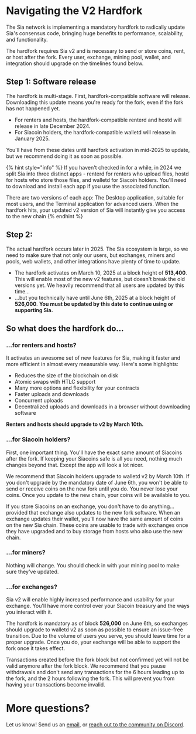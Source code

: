 # Navigating the V2 Hardfork

The Sia network is implementing a mandatory hardfork to radically update Sia's consensus code, bringing huge benefits to performance, scalability, and functionality.

The hardfork requires Sia v2 and is necessary to send or store coins, rent, or host after the fork. Every user, exchange, mining pool, wallet, and integration should upgrade on the timelines found below.

## Step 1: Software release

The hardfork is multi-stage. First, hardfork-compatible software will release. Downloading this update means you're ready for the fork, even if the fork has not happened yet.

- For renters and hosts, the hardfork-compatible renterd and hostd will release in late December 2024.
- For Siacoin holders, the hardfork-compatible walletd will release in January 2025.

You'll have from these dates until hardfork activation in mid-2025 to update, but we recommend doing it as soon as possible.

{% hint style="info" %}
If you haven't checked in for a while, in 2024 we split Sia into three distinct apps - renterd for renters who upload files, hostd for hosts who store those files, and walletd for Siacoin holders. You'll need to download and install each app if you use the associated function.

There are two versions of each app: The Desktop application, suitable for most users, and the Terminal application for advanced users. When the hardfork hits, your updated v2 version of Sia will instantly give you access to the new chain
{% endhint %}

## Step 2:

The actual hardfork occurs later in 2025. The Sia ecosystem is large, so we need to make sure that not only our users, but exchanges, miners and pools, web wallets, and other integrations have plenty of time to update.

- The hardfork activates on March 10, 2025 at a block height of **513,400**. This will enable most of the new v2 features, but doesn't break the old versions yet. We heavily recommend that all users are updated by this time...
- ...but you technically have until June 6th, 2025 at a block height of **526,000**. **You must be updated by this date to continue using or supporting Sia.**

## So what does the hardfork do...

### ...for renters and hosts?

It activates an awesome set of new features for Sia, making it faster and more efficient in almost every measurable way. Here's some highlights:
- Reduces the size of the blockchain on disk
- Atomic swaps with HTLC support
- Many more options and flexibility for your contracts
- Faster uploads and downloads
- Concurrent uploads
- Decentralized uploads and downloads in a browser without downloading software

**Renters and hosts should upgrade to v2 by March 10th.**

### ...for Siacoin holders?

First, one important thing. You'll have the exact same amount of Siacoins after the fork. If keeping your Siacoins safe is all you need, nothing much changes beyond that. Except the app will look a lot nicer.

We recommend that Siacoin holders upgrade to walletd v2 by March 10th. If you don't upgrade by the mandatory date of June 6th, you won't be able to send or receive coins on the new fork until you do. You never lose your coins. Once you update to the new chain, your coins will be available to you.​

If you store Siacoins on an exchange, you don't have to do anything... provided that exchange also updates to the new fork software. When an exchange updates their wallet, you'll now have the same amount of coins on the new Sia chain. These coins are usable to trade with exchanges once they have upgraded and to buy storage from hosts who also use the new chain.

### ...for miners?

Nothing will change. You should check in with your mining pool to make sure they've updated.

### ...for exchanges?

Sia v2 will enable highly increased performance and usability for your exchange. You'll have more control over your Siacoin treasury and the ways you interact with it.

The hardfork is mandatory as of block **526,000** on June 6th, so exchanges should upgrade to walletd v2 as soon as possible to ensure an issue-free transition. Due to the volume of users you serve, you should leave time for a proper upgrade. Once you do, your exchange will be able to support the fork once it takes effect.

Transactions created before the fork block but not confirmed yet will not be valid anymore after the fork block. We recommend that you pause withdrawals and don't send any transactions for the 6 hours leading up to the fork, and the 2 hours following the fork. This will prevent you from having your transactions become invalid.

# More questions?

Let us know! Send us an [email](mailto://hello@sia.tech), or [reach out to the community on Discord](https://discord.gg/sia).
